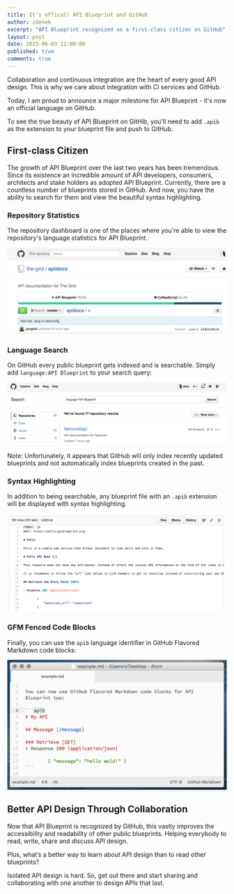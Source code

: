```yaml
---
title: It's offical! API Blueprint and GitHub
author: zdenek
excerpt: "API Blueprint recognized as a first-class citizen on GitHub"
layout: post
date: 2015-06-03 12:00:00
published: true
comments: true
---
```


Collaboration and continuous integration are the heart of every good API design. This is why we care about integration with CI services and GitHub. 

Today, I am proud to announce a major milestone for API Blueprint - it's now an official language on GitHub.

To see the true beauty of API Blueprint on GitHib, you'll need to add `.apib` as the extension to your blueprint file and push to GitHub. 

## First-class Citizen

The growth of API Blueprint over the last two years has been tremendous. Since its existence an incredible amount of API developers, consumers, architects and stake holders as adopted API Blueprint. Currently, there are a countless number of blueprints stored in GitHub. And now, you have the ability to search for them and view the beautiful syntax highlighting.

### Repository Statistics

The repository dashboard is one of the places where you're able to view the repository's language statistics for API Blueprint.

<img width="640" src="/images/2015-05-28-API-Blueprint-GitHub/statistics.png" alt="Repo statistics" />

### Language Search

On GitHub every public blueprint gets indexed and is searchable. Simply add `language:API Blueprint` to your search query:

<img width="640" src="/images/2015-05-28-API-Blueprint-GitHub/search.png" alt="Search" />

Note: Unfortunately, it appears that GitHub will only index recently updated blueprints and not automatically index blueprints created in the past.

### Syntax Highlighting

In addition to being searchable, any blueprint file with an `.apib` extension will be displayed with syntax highlighting.

<img width="640" src="/images/2015-05-28-API-Blueprint-GitHub/syntaxhighlighting.png" alt="Syntax highlighting" />

### GFM Fenced Code Blocks

Finally, you can use the `apib` language identifier in GitHub Flavored Markdown code blocks:

<img width="640" src="/images/2015-05-28-API-Blueprint-GitHub/codeblocks.png" alt="GFM" />

## Better API Design Through Collaboration

Now that API Blueprint is recognized by GitHub, this vastly improves the accessibility and readability of other public blueprints. Helping everybody to read, write, share and discuss API design.

Plus, what’s a better way to learn about API design than to read other blueprints?

Isolated API design is hard. So, get out there and start sharing and collaborating with one another to design APIs that last.
